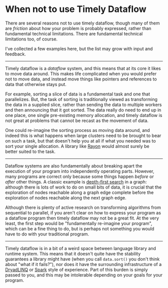 # When not to use Timely Dataflow

There are several reasons not to use timely dataflow, though many of them are *friction* about how your problem is probably expressed, rather than fundamental technical limitations. There are fundamental technical limitations too, of course.

I've collected a few examples here, but the list may grow with input and feedback.

---

Timely dataflow is a *dataflow* system, and this means that at its core it likes to move data around. This makes life complicated when you would prefer not to move data, and instead move things like pointers and references to data that otherwise stays put.

For example, sorting a slice of data is a fundamental task and one that parallelizes. But, the task of sorting is traditionally viewed as transforming the data in a supplied slice, rather than sending the data to multiple workers and then announcing that it got sorted. The data really do need to end up in one place, one single pre-existing memory allocation, and timely dataflow is not great at problems that cannot be recast as the movement of data.

One could re-imagine the sorting process as moving data around, and indeed this is what happens when large clusters need to be brought to bear on such a task, but that doesn't help you at all if what you needed was to sort your single allocation. A library like [Rayon](https://github.com/nikomatsakis/rayon) would almost surely be better suited to the task.

---

Dataflow systems are also fundamentally about breaking apart the execution of your program into independently operating parts. However, many programs are correct only because some things happen *before* or *after* other things. A classic example is [depth-first search](https://en.wikipedia.org/wiki/Depth-first_search) in a graph: although there is lots of work to do on small bits of data, it is crucial that the exploration of nodes reachable along a graph edge complete before the exploration of nodes reachable along the next graph edge.

Although there is plenty of active research on transforming algorithms from sequential to parallel, if you aren't clear on how to express your program as a dataflow program then timely dataflow may not be a great fit. At the very least, the first step would be "fundamentally re-imagine your program", which can be a fine thing to do, but is perhaps not something you would have to do with your traditional program.

---

Timely dataflow is in a bit of a weird space between language library and runtime system. This means that it doesn't quite have the stability guarantees a library might have (when you call `data.sort()` you don't think about "what if it fails?"), nor does it have the surrounding infrastructure of a [DryadLINQ](https://www.microsoft.com/en-us/research/project/dryadlinq/) or [Spark](https://spark.apache.org) style of experience. Part of this burden is simply passed to you, and this may be intolerable depending on your goals for your program.
